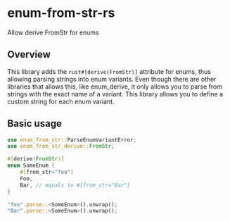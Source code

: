 # enum-from-str-rs
Allow derive FromStr for enums 

## Overview
This library adds the ```rust#[derive(FromStr)]``` attribute for enums, thus allowing parsing strings into enum variants. Even though there are other libraries that allows this, like enum_derive, it only allows you to parse from strings with the exact name of a variant. This library allows you to define a custom string for each enum variant.

## Basic usage
```rust
use enum_from_str::ParseEnumVariantError;
use enum_from_str_derive::FromStr;

#[derive(FromStr)]
enum SomeEnum {
    #[from_str="foo"]
    Foo,
    Bar, // equals to #[from_str="Bar"]
}

"foo".parse::<SomeEnum>().unwrap();
"Bar".parse::<SomeEnum>().unwrap();
```
